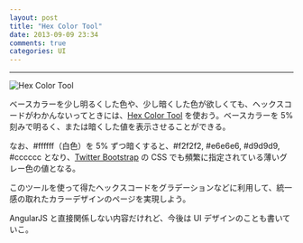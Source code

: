 ```yaml
---
layout: post
title: "Hex Color Tool"
date: 2013-09-09 23:34
comments: true
categories: UI
---
```


---

![Hex Color Tool](http://hexcolortool.com/images/logo.svg)

ベースカラーを少し明るくした色や、少し暗くした色が欲しくても、ヘックスコードがわかんないってときには、[Hex Color Tool](http://hexcolortool.com/) を使おう。ベースカラーを 5% 刻みで明るく、または暗くした値を表示させることができる。

<!-- more -->

なお、#ffffff（白色）を 5% ずつ暗くすると、#f2f2f2, #e6e6e6, #d9d9d9, #cccccc となり、[Twitter Bootstrap](http://getbootstrap.com/) の CSS でも頻繁に指定されている薄いグレー色の値となる。

このツールを使って得たヘックスコードをグラデーションなどに利用して、統一感の取れたカラーデザインのページを実現しよう。

AngularJS と直接関係しない内容だけれど、今後は UI デザインのことも書いていこ。
